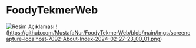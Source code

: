 # FoodyTekmerWeb

![Resim Açıklaması](https://github.com/MustafaNur/FoodyTekmerWeb/raw/main/Imgs/screencapture-localhost-7092-2024-02-27-22_59_05.png) !(https://github.com/MustafaNur/FoodyTekmerWeb/blob/main/Imgs/screencapture-localhost-7092-About-Index-2024-02-27-23_00_01.png)

